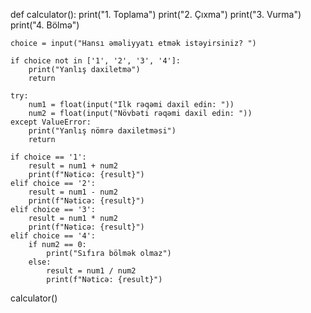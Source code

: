 def calculator():
    print("1. Toplama")
    print("2. Çıxma")
    print("3. Vurma")
    print("4. Bölmə")


    choice = input("Hansı əməliyyatı etmək istəyirsiniz? ")

    if choice not in ['1', '2', '3', '4']:
        print("Yanlış daxiletmə")
        return

    try:
        num1 = float(input("Ilk rəqəmi daxil edin: "))
        num2 = float(input("Növbəti rəqəmi daxil edin: "))
    except ValueError:
        print("Yanlış nömrə daxiletməsi")
        return

    if choice == '1':
        result = num1 + num2
        print(f"Nəticə: {result}")
    elif choice == '2':
        result = num1 - num2
        print(f"Nəticə: {result}")
    elif choice == '3':
        result = num1 * num2
        print(f"Nəticə: {result}")
    elif choice == '4':
        if num2 == 0:
            print("Sıfıra bölmək olmaz")
        else:
            result = num1 / num2
            print(f"Nəticə: {result}")
            
calculator()
